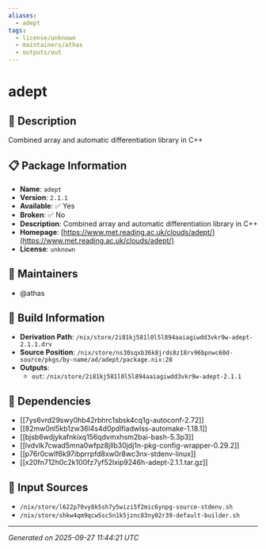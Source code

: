 ```yaml
---
aliases:
  - adept
tags:
  - license/unknown
  - maintainers/athas
  - outputs/out
---
```


# adept

## 📝 Description

Combined array and automatic differentiation library in C++

## 📋 Package Information

- **Name**: `adept`
- **Version**: `2.1.1`
- **Available**: ✅ Yes
- **Broken**: ✅ No
- **Description**: Combined array and automatic differentiation library in C++
- **Homepage**: [https://www.met.reading.ac.uk/clouds/adept/](https://www.met.reading.ac.uk/clouds/adept/)
- **License**: `unknown`
## 👥 Maintainers

- @athas


## 🔧 Build Information

- **Derivation Path**: `/nix/store/2i81kj581l0l5l894aaiagiwdd3vkr9w-adept-2.1.1.drv`
- **Source Position**: `/nix/store/ns30sqxb36k8jrds8z18rv96bpnwc60d-source/pkgs/by-name/ad/adept/package.nix:28`
- **Outputs**:
  - `out`:  `/nix/store/2i81kj581l0l5l894aaiagiwdd3vkr9w-adept-2.1.1`

## 🔗 Dependencies

- [[7ys6vrd29swy0hb42rbhrc1sbsk4cq1g-autoconf-2.72]]
- [[82mw0nl5kb1zw36l4s4d0pdlfiadwlss-automake-1.18.1]]
- [[bjsb6wdjykafnkixq156qdvmxhsm2bai-bash-5.3p3]]
- [[lvdvlk7cwad5mna0wfpz8jllb30jdj1n-pkg-config-wrapper-0.29.2]]
- [[p76r0cwlf6k97ibprrpfd8xw0r8wc3nx-stdenv-linux]]
- [[x20fn712h0c2k100fz7yf52lxip9246h-adept-2.1.1.tar.gz]]

## 📁 Input Sources

- `/nix/store/l622p70vy8k5sh7y5wizi5f2mic6ynpg-source-stdenv.sh`
- `/nix/store/shkw4qm9qcw5sc5n1k5jznc83ny02r39-default-builder.sh`

---
*Generated on 2025-09-27 11:44:21 UTC*
